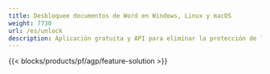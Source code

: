 ```yaml
---
title: Desbloquee documentos de Word en Windows, Linux y macOS 
weight: 7730
url: /es/unlock
description: Aplicación gratuita y API para eliminar la protección de los archivos DOC, DOCX y ODT
---
```


{{< blocks/products/pf/agp/feature-solution >}} 

